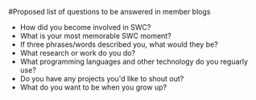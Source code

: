 #Proposed list of questions to be answered in member blogs

* How did you become involved in SWC?
* What is your most memorable SWC moment?
* If three phrases/words described you, what would they be?
* What research or work do you do?
* What programming languages and other technology do you reguarly use?
* Do you have any projects you'd like to shout out?
* What do you want to be when you grow up?

